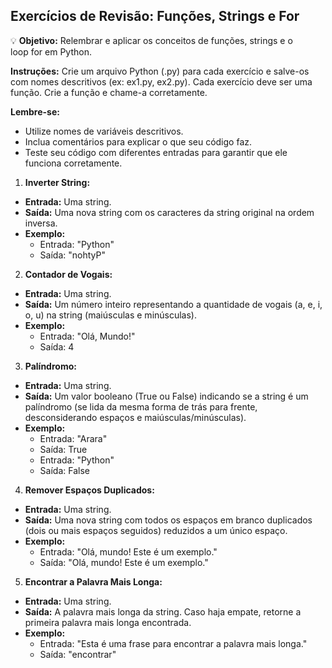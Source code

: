 ## Exercícios de Revisão: Funções, Strings e For

💡 **Objetivo:** Relembrar e aplicar os conceitos de funções, strings e o loop for em Python.

**Instruções:** Crie um arquivo Python (.py) para cada exercício e salve-os com nomes descritivos (ex: ex1.py, ex2.py). Cada exercício deve ser uma função. Crie a função e chame-a corretamente.

**Lembre-se:**

- Utilize nomes de variáveis descritivos.
- Inclua comentários para explicar o que seu código faz.
- Teste seu código com diferentes entradas para garantir que ele funciona corretamente.
</aside>

1. **Inverter String:**
- **Entrada:** Uma string.
- **Saída:** Uma nova string com os caracteres da string original na ordem inversa.
- **Exemplo:**
    - Entrada: "Python"
    - Saída: "nohtyP"
    

2. **Contador de Vogais:**
- **Entrada:** Uma string.
- **Saída:** Um número inteiro representando a quantidade de vogais (a, e, i, o, u) na string (maiúsculas e minúsculas).
- **Exemplo:**
    - Entrada: "Olá, Mundo!"
    - Saída: 4
    

3. **Palíndromo:**
- **Entrada:** Uma string.
- **Saída:** Um valor booleano (True ou False) indicando se a string é um palíndromo (se lida da mesma forma de trás para frente, desconsiderando espaços e maiúsculas/minúsculas).
- **Exemplo:**
    - Entrada: "Arara"
    - Saída: True
    - Entrada: "Python"
    - Saída: False
    

4. **Remover Espaços Duplicados:**
- **Entrada:** Uma string.
- **Saída:** Uma nova string com todos os espaços em branco duplicados (dois ou mais espaços seguidos) reduzidos a um único espaço.
- **Exemplo:**
    - Entrada: "Olá, mundo!      Este é um exemplo."
    - Saída: "Olá, mundo! Este é um exemplo."
    

5. **Encontrar a Palavra Mais Longa:**
- **Entrada:** Uma string.
- **Saída:** A palavra mais longa da string. Caso haja empate, retorne a primeira palavra mais longa encontrada.
- **Exemplo:**
    - Entrada: "Esta é uma frase para encontrar a palavra mais longa."
    - Saída: "encontrar"